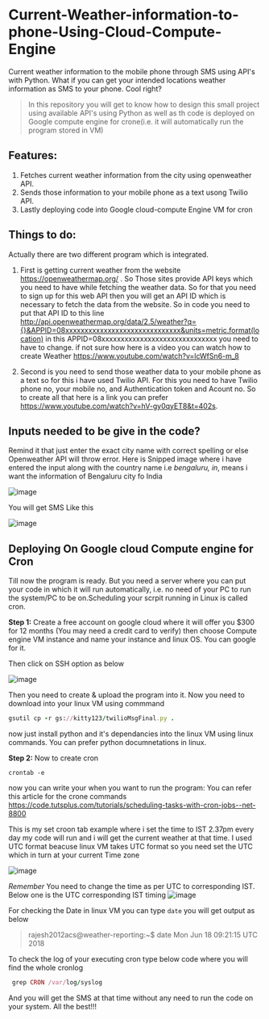 # Current-Weather-information-to-phone-Using-Cloud-Compute-Engine
Current weather information to the mobile phone through SMS using API's with Python. 
What if you can get your intended locations weather information as SMS to your phone. Cool right?

>In this repository you will get to know how to design this small project using available API's using Python as well as th code is deployed on Google compute engine for crone(i.e. it will automatically run the program stored in VM)


## Features:
1. Fetches current weather information from the city using openweather API.
2. Sends those information to your mobile phone as a text usong Twilio API.
3. Lastly deploying code into Google cloud-compute Engine VM for cron

## Things to do:
Actually there are two different program which is integrated.
1. First is getting current weather from the website https://openweathermap.org/ . So Those sites provide API keys which you need to have while fetching the weather data. So for that you need to sign up for this web API then you will get an API ID which is necessary to fetch the data from the website. So in code you need to put that API ID to this line http://api.openweathermap.org/data/2.5/weather?q={}&APPID=08xxxxxxxxxxxxxxxxxxxxxxxxxxxxxx&units=metric.format(location)  in this APPID=08xxxxxxxxxxxxxxxxxxxxxxxxxxxxxx you need to have to change. if not sure how here is a video you can watch how to create Weather https://www.youtube.com/watch?v=lcWfSn6-m_8 

2. Second is you need to send those weather data to your mobile phone as a text so for this i have used Twilio API. For this you need to have Twilio phone no, your mobile no, and Authentication token and Acount no. So to create all that here is a link you can prefer https://www.youtube.com/watch?v=hV-gy0qyET8&t=402s.

## Inputs needed to be give in the code?
Remind it that just enter the exact city name with correct spelling or else Openweather API will throw error.
Here is Snipped image where i have entered the input along with the country name i.e *bengaluru, in*, means i want the information of Bengaluru city fo India

![image](https://user-images.githubusercontent.com/27301175/41336638-7d319dc8-6f0a-11e8-9493-45a44ef7083e.png)

You will get SMS Like this

![image](https://user-images.githubusercontent.com/27301175/41337243-5a0358e4-6f0c-11e8-821f-1cccc7832e46.png)



## **Deploying On Google cloud Compute engine for Cron**
Till now the program is ready. But you need a server where you can put your code in which it will run automatically, i.e. no need of your PC to run the system/PC to be on.Scheduling your scrpit running in Linux is called cron.

**Step 1:**
Create a free account on google cloud where it will offer you $300 for 12 months (You may need a credit card to verify)
then choose Compute engine VM instance and name your  instance and linux OS. You can google for it.

Then click on SSH option as below

![image](https://user-images.githubusercontent.com/27301175/41527050-944e2056-7303-11e8-8a0a-1fc670788ab0.png)

Then you need to create & upload the program into it.
Now you need to download into your linux VM using commmand

```ruby
gsutil cp -r gs://kitty123/twilioMsgFinal.py .
```

now just install python and it's dependancies into the linux VM using linux commands. You can prefer python documnetations in linux.

**Step 2:**
Now to create cron 
```
crontab -e
```
now you can write your when you want to run the program: You can refer this article for the crone commands
https://code.tutsplus.com/tutorials/scheduling-tasks-with-cron-jobs--net-8800

This is my set croon tab example where i set the time to IST 2.37pm every day my code will run and i will get the current weather at that time. I used UTC format beacuse linux VM takes UTC format so you need set the UTC which in turn at your current Time zone

![image](https://user-images.githubusercontent.com/27301175/41527954-510c481a-7306-11e8-8d98-53e6a0ca4ff3.png)

*Remember* You need to change the time as per UTC to corresponding IST. 
Below one is the UTC corresponding IST timing
![image](https://user-images.githubusercontent.com/27301175/41528161-eb6cf882-7306-11e8-97fc-772ee93dc824.png)

For checking the Date in linux VM you can type ```date``` you will get output as below
>rajesh2012acs@weather-reporting:~$ date
>Mon Jun 18 09:21:15 UTC 2018

To check the log of your executing cron type below code where you will find the whole cronlog
```ruby
 grep CRON /var/log/syslog
 ```
And you will get the SMS at that time without any need to run the code on your system.
All the best!!!



